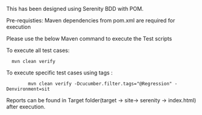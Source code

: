 This has been designed using Serenity BDD with POM. 

Pre-requisties:
Maven dependencies from pom.xml are required for execution


Please use the below Maven command to execute the Test scripts

To execute all test cases:

      mvn clean verify
			
To execute specific test cases using tags :

			mvn clean verify -Dcucumber.filter.tags="@Regression" -Denvironment=sit
			
Reports can be found in Target folder(target -> site-> serenity -> index.html) after execution.
